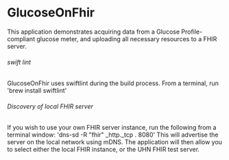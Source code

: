 # GlucoseOnFhir

This application demonstrates acquiring data from a Glucose Profile-compliant glucose meter, and uploading all necessary resources to a FHIR server.

###### swift lint
GlucoseOnFhir uses swiftlint during the build process. From a terminal, run 'brew install swiftlint'

###### Discovery of local FHIR server

If you wish to use your own FHIR server instance, run the following from a terminal window: 'dns-sd -R "fhir" _http._tcp . 8080'
This will advertise the server on the local network using mDNS. The application will then allow you to select either the local FHIR instance, or the UHN FHIR test server.
